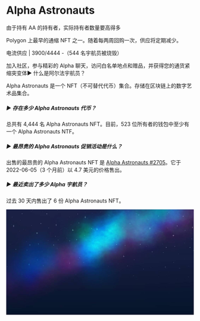 # Alpha Astronauts

由于持有 AA 的持有者，实际持有者数量要高得多

Polygon 上最早的通缩 NFT 之一。随着每两周回购一次，供应将定期减少。

电流供应 | 3900/4444 -（544 名宇航员被烧毁）

加入社区，参与精彩的 Alpha 聊天，访问白名单地点和赠品，并获得您的通货紧缩突变体▶ 什么是阿尔法宇航员？

Alpha Astronauts 是一个 NFT（不可替代代币）集合。存储在区块链上的数字艺术品集合。

##### ▶ 存在多少 Alpha Astronauts 代币？

总共有 4,444 名 Alpha Astronauts NFT。目前，523 位所有者的钱包中至少有一个 Alpha Astronauts NTF。

##### ▶ 最昂贵的 Alpha Astronauts 促销活动是什么？

出售的最昂贵的 Alpha Astronauts NFT 是 [Alpha Astronauts #2705](https://www.nft-stats.com/asset/0x52e037160c70be63c1f79dd507e4879c032207d0/2705)。它于 2022-06-05（3 个月前）以 4.7 美元的价格售出。

##### ▶ 最近卖出了多少 Alpha 宇航员？

过去 30 天内售出了 6 份 Alpha Astronauts NFT。

![unnamed](unnamed.jpg)


